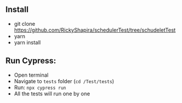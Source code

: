 ## Install
- git clone https://github.com/RickyShapira/schedulerTest/tree/schudeletTest
- yarn
- yarn install
## Run Cypress:
- Open terminal
- Navigate to ```tests``` folder (`cd /Test/tests`)
- Run: ```npx cypress run```
- All the tests will run one by one